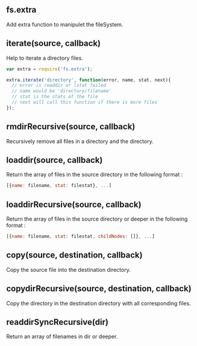 ## fs.extra

Add extra function to manipulet the fileSystem.

## iterate(source, callback)

Help to iterate a directory files.

```javascript
var extra = require('fs.extra');

extra.iterate('directory', function(error, name, stat, next){
  // error is readdir or lstat failed
  // name would be 'directory/filename'
  // stat is the stats of the file
  // next will call this function if there is more files
});
```

## rmdirRecursive(source, callback)

Recursively remove all files in a directory and the directory.

## loaddir(source, callback)

Return the array of files in the source directory in the following format :

```javascript
[{name: filename, stat: filestat}, ...]
```

## loaddirRecursive(source, callback)

Return the array of files in the source directory or deeper in the following format :

```javascript
[{name: filename, stat: filestat, childNodes: []}, ...]
```


## copy(source, destination, callback)

Copy the source file into the destination directory.

## copydirRecursive(source, destination, callback)

Copy the directory in the destination directory with all corresponding files.

## readdirSyncRecursive(dir)

Return an array of filenames in dir or deeper.
